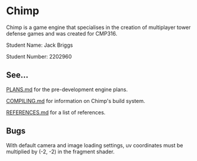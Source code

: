 # Chimp

Chimp is a game engine that specialises in the creation of multiplayer tower defense games and was created for CMP316.

Student Name: Jack Briggs

Student Number: 2202960

## See...
[PLANS.md](PLANS.md) for the pre-development engine plans.

[COMPILING.md](COMPILING.md) for information on Chimp's build system.

[REFERENCES.md](REFERENCES.md) for a list of references.

## Bugs
With default camera and image loading settings, uv coordinates must be multiplied by (-2, -2) in the fragment shader.
